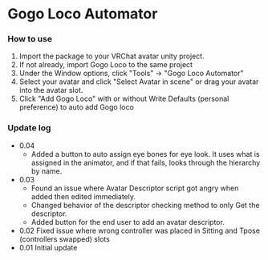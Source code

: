 # Gogo Loco Automator

### How to use

 1. Import the package to your VRChat avatar unity project.
 2. If not already, import Gogo Loco to the same project
 3. Under the Window options, click "Tools" -> "Gogo Loco Automator"
 4. Select your avatar and click "Select Avatar in scene" or drag your avatar into the avatar slot.
 5. Click "Add Gogo Loco" with or without Write Defaults (personal preference) to auto add Gogo loco
   

### Update log
- 0.04
  - Added a button to auto assign eye bones for eye look. It uses what is assigned in the animator, and if that fails, looks through the hierarchy by name.
- 0.03  
  - Found an issue where Avatar Descriptor script got angry when added then edited immediately.
  - Changed behavior of the descriptor checking method to only Get the descriptor.
  - Added button for the end user to add an avatar descriptor.
- 0.02 Fixed issue where wrong controller was placed in Sitting and Tpose (controllers swapped) slots
- 0.01 Initial update